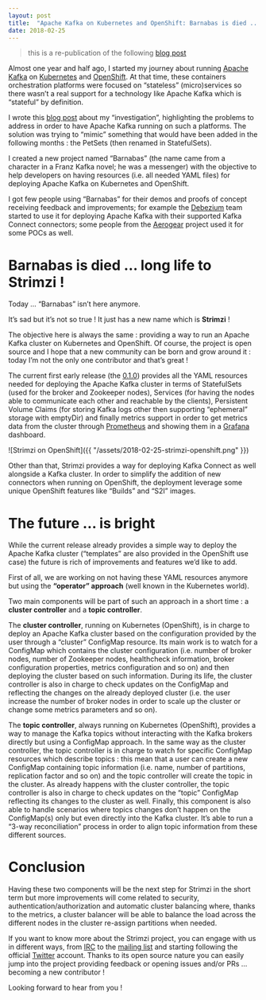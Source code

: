 ```yaml
---
layout: post
title:  "Apache Kafka on Kubernetes and OpenShift: Barnabas is died ... long life to Strimzi !"
date: 2018-02-25
---
```


> this is a re-publication of the following [blog post](https://paolopatierno.wordpress.com/2018/01/18/apache-kafka-on-kuberneted-and-openshift-barnabas-is-died-long-life-to-strimzi/)

Almost one year and half ago, I started my journey about running [Apache Kafka](https://kafka.apache.org/) on [Kubernetes](https://kubernetes.io/) and [OpenShift](https://www.openshift.org/). At that time, these containers orchestration platforms were focused on “stateless” (micro)services so there wasn’t a real support for a technology like Apache Kafka which is “stateful” by definition.

<!--more-->

I wrote this [blog post](https://paolopatierno.wordpress.com/2017/03/25/a-new-kafka-novel-the-openshift-kubernetes-deployment/) about my “investigation”, highlighting the problems to address in order to have Apache Kafka running on such a platforms. The solution was trying to “mimic” something that would have been added in the following months : the PetSets (then renamed in StatefulSets).

I created a new project named “Barnabas” (the name came from a character in a Franz Kafka novel; he was a messenger) with the objective to help developers on having resources (i.e. all needed YAML files) for deploying Apache Kafka on Kubernetes and OpenShift.

I got few people using “Barnabas” for their demos and proofs of concept receiving feedback and improvements; for example the [Debezium](http://debezium.io/) team started to use it for deploying Apache Kafka with their supported Kafka Connect connectors; some people from the [Aerogear](https://aerogear.org/) project used it for some POCs as well.

# Barnabas is died … long life to Strimzi !

Today … “Barnabas” isn’t here anymore.

It’s sad but it’s not so true ! It just has a new name which is **Strimzi** !

The objective here is always the same : providing a way to run an Apache Kafka cluster on Kubernetes and OpenShift. Of course, the project is open source and I hope that a new community can be born and grow around it : today I’m not the only one contributor and that’s great !

The current first early release (the [0.1.0](https://github.com/strimzi/strimzi/releases/tag/0.1.0)) provides all the YAML resources needed for deploying the Apache Kafka cluster in terms of StatefulSets (used for the broker and Zookeeper nodes), Services (for having the nodes able to communicate each other and reachable by the clients), Persistent Volume Claims (for storing Kafka logs other then supporting “ephemeral” storage with emptyDir) and finally metrics support in order to get metrics data from the cluster through [Prometheus](https://prometheus.io/) and showing them in a [Grafana](https://grafana.com/) dashboard.

![Strimzi on OpenShift]({{ "/assets/2018-02-25-strimzi-openshift.png" }})

Other than that, Strimzi provides a way for deploying Kafka Connect as well alongside a Kafka cluster. In order to simplify the addition of new connectors when running on OpenShift, the deployment leverage some unique OpenShift features like “Builds” and “S2I” images.

# The future … is bright

While the current release already provides a simple way to deploy the Apache Kafka cluster (“templates” are also provided in the OpenShift use case) the future is rich of improvements and features we’d like to add.

First of all, we are working on not having these YAML resources anymore but using the **“operator” approach** (well known in the Kubernetes world).

Two main components will be part of such an approach in a short time : a **cluster controller** and a **topic controller**.

The **cluster controller**, running on Kubernetes (OpenShift), is in charge to deploy an Apache Kafka cluster based on the configuration provided by the user through a “cluster” ConfigMap resource. Its main work is to watch for a ConfigMap which contains the cluster configuration (i.e. number of broker nodes, number of Zookeeper nodes, healthcheck information, broker configuration properties, metrics configuration and so on) and then deploying the cluster based on such information. During its life, the cluster controller is also in charge to check updates on the ConfigMap and reflecting the changes on the already deployed cluster (i.e. the user increase the number of broker nodes in order to scale up the cluster or change some metrics parameters and so on).

The **topic controller**, always running on Kubernetes (OpenShift), provides a way to manage the Kafka topics without interacting with the Kafka brokers directly but using a ConfigMap approach. In the same way as the cluster controller, the topic controller is in charge to watch for specific ConfigMap resources which describe topics : this mean that a user can create a new ConfigMap containing topic information (i.e. name, number of partitions, replication factor and so on) and the topic controller will create the topic in the cluster. As already happens with the cluster controller, the topic controller is also in charge to check updates on the “topic” ConfigMap reflecting its changes to the cluster as well. Finally, this component is also able to handle scenarios where topics changes don’t happen on the ConfigMap(s) only but even directly into the Kafka cluster. It’s able to run a “3-way reconciliation” process in order to align topic information from these different sources.

# Conclusion

Having these two components will be the next step for Strimzi in the short term but more improvements will come related to security, authentication/authorization and automatic cluster balancing where, thanks to the metrics, a cluster balancer will be able to balance the load across the different nodes in the cluster re-assign partitions when needed.

If you want to know more about the Strimzi project, you can engage with us in different ways, from [IRC](https://webchat.freenode.net/?randomnick=1&channels=strimzi&uio=d4) to the [mailing list](https://www.redhat.com/mailman/listinfo/strimzi) and starting following the official [Twitter](https://twitter.com/strimziio) account. Thanks to its open source nature you can easily jump into the project providing feedback or opening issues and/or PRs … becoming a new contributor !

Looking forward to hear from you !

